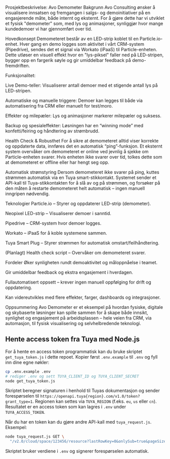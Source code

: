 Prosjektbeskrivelse: Avo Demometer
Bakgrunn
Avo Consulting ønsker å visualisere innsatsen og fremgangen i salgs- og demoinitiativer på en engasjerende måte, både internt og eksternt. For å gjøre dette har vi utviklet et fysisk "demometer" som, med lys og animasjoner, synliggjør hvor mange kundedemoer vi har gjennomført over tid.

Hovedkonsept
Demometeret består av en LED-strip koblet til en Particle.io-enhet. Hver gang en demo logges som aktivitet i vårt CRM-system (Pipedrive), sendes det et signal via Workato (iPaaS) til Particle-enheten. Dette utløser en visuell effekt hvor en "lys-piksel" faller ned på LED-stripen, bygger opp en fargerik søyle og gir umiddelbar feedback på demo-fremdriften.

Funksjonalitet:

Live Demo-teller: Visualiserer antall demoer med et stigende antall lys på LED-stripen.

Automatiske og manuelle triggere: Demoer kan legges til både via automatisering fra CRM eller manuelt for test/moro.

Effekter og milepæler: Lys og animasjoner markerer milepæler og suksess.

Backup og spesialeffekter: Løsningen har en “winning mode” med konfetti/feiring og håndtering av strømbrudd.

Health Check & Robusthet
For å sikre at demometeret alltid viser korrekte og oppdaterte data, innføres det en automatisk “ping”-funksjon. Et eksternt system overvåker om demometeret er online ved jevnlig å sjekke om Particle-enheten svarer. Hvis enheten ikke svarer over tid, tolkes dette som at demometeret er offline eller har hengt seg opp.

Automatisk strømstyring
Dersom demometeret ikke svarer på ping, kuttes strømmen automatisk via en Tuya smart-stikkontakt. Systemet sender et API-kall til Tuya-stikkontakten for å slå av og på strømmen, og forsøker på den måten å restarte demometeret helt automatisk – ingen manuell inngripen nødvendig.

Teknologier
Particle.io – Styrer og oppdaterer LED-strip (demometer).

Neopixel LED-strip – Visualiserer demoer i sanntid.

Pipedrive – CRM-system hvor demoer logges.

Workato – iPaaS for å koble systemene sammen.

Tuya Smart Plug – Styrer strømmen for automatisk omstart/feilhåndtering.

(Planlagt) Health check script – Overvåker om demometeret svarer.

Fordeler
Øker synligheten rundt demoaktivitet og måloppnåelse i teamet.

Gir umiddelbar feedback og ekstra engasjement i hverdagen.

Fullautomatisert oppsett – krever ingen manuell oppfølging for drift og oppdatering.

Kan videreutvikles med flere effekter, farger, dashboards og integrasjoner.

Oppsummering
Avo Demometer er et eksempel på hvordan fysiske, digitale og skybaserte løsninger kan spille sammen for å skape både innsikt, synlighet og engasjement på arbeidsplassen – hele veien fra CRM, via automasjon, til fysisk visualisering og selvhelbredende teknologi.

## Hente access token fra Tuya med Node.js

For å hente en access token programmatisk kan du bruke skriptet `get_tuya_token.js` i dette repoet. Kopier først `.env.example` til `.env` og fyll inn dine egne nøkler:

```bash
cp .env.example .env
# rediger .env og sett TUYA_CLIENT_ID og TUYA_CLIENT_SECRET
node get_tuya_token.js
```

Skriptet beregner signaturen i henhold til Tuyas dokumentasjon og sender forespørselen til `https://openapi.tuya{region}.com/v1.0/token?grant_type=1`. Regionen kan settes via `TUYA_REGION` (f.eks. `eu`, `us` eller `cn`). Resultatet er en access token som kan lagres i `.env` under `TUYA_ACCESS_TOKEN`.

Når du har en token kan du gjøre andre API-kall med `tuya_request.js`. Eksempel:

```bash
node tuya_request.js GET \
  "/v2.0/cloud/space/123456/resource?lastRowKey=0&onlySub=true&pageSize=100"
```

Skriptet bruker verdiene i `.env` og signerer forespørselen automatisk.
